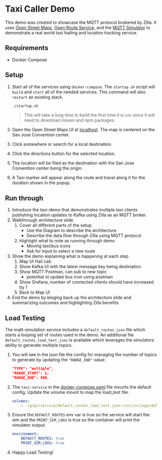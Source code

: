# Taxi Caller Demo

This demo was created to showcase the MQTT protocol brokered by Zilla. It uses [Open Street Maps](https://www.openstreetmap.org/), [Open Route Service](https://openrouteservice.org/), and the [MQTT Simulator](https://github.com/DamascenoRafael/mqtt-simulator) to demonstrate a real world taxi hailing and location tracking service.

## Requirements

- Docker Compose

## Setup

1. Start all of the services using `docker-compose`. The `startup.sh` script will `build` and `start` all of the needed services. This command will also `restart` an existing stack.

    ```bash
    ./startup.sh
    ```

    > This will take a long time to build the first time it is run since it will need to download maven and npm packages.

1. Open the Open Street Maps UI at [localhost](http://localhost/). The map is centered on the San Jose Convention center.
1. Click somewhere or search for a local destination.
1. Click the directions button for the selected location.
1. The location will be filed as the destination with the San Jose Convention center being the origin.
1. A Taxi marker will appear along the route and travel along it for the duration shown in the popup.

## Run through

1. Introduce the taxi-demo that demonstrates multiple taxi clients publishing location updates to Kafka using Zilla as an MQTT broker.
1. Walkthrough architecture slide
   1. Cover all different parts of the setup
      - Use the Diagram to describe the architecture
      - Describe the data flow through Zilla using MQTT protocol
   1. Highlight what to note as running through demo
      - Moving taxi/bus icons
      - Ask for input to select a new route
1. Show the demo explaining what is happening at each step
   1. Map UI Hail cab
   1. Show Kafka UI with the latest message key being destination
   1. Show MQTT Postman, can sub to new topic
      - potential ot update bus icon using postman
   1. Show Grafana, number of connected clients should have increased by 1
   1. Back to Map UI
1. End the demo by binging back up the architecture slide and summarizing outcomes and highlighting Zilla benefits

## Load Testing

The mqtt-simulation service includes a `default_routes.json` file which starts a looping set of routes used in the demo. An additional file `default_routes_load_test.json` is available which leverages the simulators ability to generate multiple topics. 

1. You will see in the json file the config for managing the number of topics to generate by updating the `"RANGE_END"` value:

    ```json
    "TYPE": "multiple",
    "RANGE_START": 1,
    "RANGE_END": 500,
    ```

1. The `taxi-service` in the [docker-compose.yaml](docker-compose.yaml) file mounts the default config. Update the volume mount to map the load_test file.

    ```yaml
    volumes:
        - ./grpc/service/default_routes_load_test.json:/usr/src/app/default_routes.json
    ```

1. Ensure the `DEFAUlT_ROUTES` env var is true so the service will start the sim and the `PRINT_SIM_LOGS` is true so the container will print the simulator output.

    ```yaml
    environment:
        DEFAUlT_ROUTES: true
        PRINT_SIM_LOGS: true
    ```

1. Happy Load Testing!

